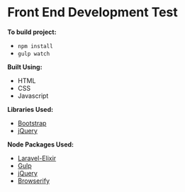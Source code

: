 # Front End Development Test

**To build project:**
 * `npm install`
 * `gulp watch`

**Built Using:**
 * HTML
 * CSS
 * Javascript

**Libraries Used:**
 * [Bootstrap](https://github.com/twbs/bootstrap)
 * [jQuery](https://github.com/jquery/jquery)

**Node Packages Used:**
 * [Laravel-Elixir](https://github.com/laravel/elixir)
 * [Gulp](https://github.com/gulpjs/gulp)
 * [jQuery](https://github.com/jquery/jquery)
 * [Browserify](https://github.com/substack/browserify-website)
